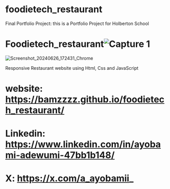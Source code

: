# foodietech_restaurant
Final Portfolio Project: this is a Portfolio Project for Holberton School
# Foodietech_restaurant![Capture 1](https://github.com/Bamzzzz/foodietech_restaurant/assets/138697671/757cf3c2-7b89-4003-8cf0-8128cd9925e9)
![Screenshot_20240626_172431_Chrome](https://github.com/Bamzzzz/foodietech_restaurant/assets/138697671/2cecd446-eddc-419e-b71a-b42d98d566ee)

Responsive Restaurant website using Html, Css and JavaScript
# website: https://bamzzzz.github.io/foodietech_restaurant/
# Linkedin: https://www.linkedin.com/in/ayobami-adewumi-47bb1b148/
# X: https://x.com/a_ayobamii_

